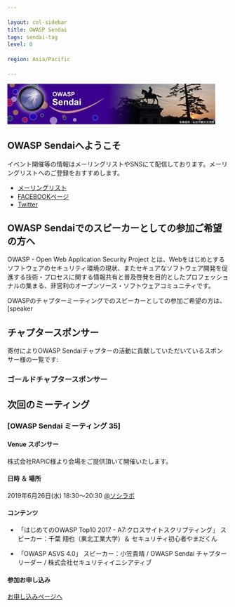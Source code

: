 ```yaml
---

layout: col-sidebar
title: OWASP Sendai
tags: sendai-tag
level: 0

region: Asia/Pacific

---
```


![OWASP Sendai Logo](logo_owasp_sendai.jpg "OWASP Sendai Logo")

## OWASP Sendaiへようこそ

イベント開催等の情報はメーリングリストやSNSにて配信しております。メーリングリストへのご登録をおすすめします。
- [メーリングリスト](https://lists.owasp.org/mailman/listinfo/owasp-sendai)
- [FACEBOOKページ](https://www.facebook.com/owaspsendai/)
- [Twitter](https://twitter.com/OWASP_Sendai)

## OWASP Sendaiでのスピーカーとしての参加ご希望の方へ

OWASP - Open Web Application Security Project
とは、Webをはじめとするソフトウェアのセキュリティ環境の現状、またセキュアなソフトウェア開発を促進する技術・プロセスに関する情報共有と普及啓発を目的としたプロフェッショナルの集まる、非営利のオープンソース・ソフトウェアコミュニティです。

OWASPのチャプターミーティングでのスピーカーとしての参加ご希望の方は、 [speaker

## チャプタースポンサー

寄付によりOWASP Sendaiチャプターの活動に貢献していただいているスポンサー様の一覧です:

### ゴールドチャプタースポンサー

## 次回のミーティング

### \[OWASP Sendai ミーティング 35\]

#### Venue スポンサー

株式会社RAPiC様より会場をご提供頂いて開催いたします。

#### 日時 ＆ 場所

2019年6月26日(水) 18:30～20:30 [@ソシラボ](http://socilabo.com/)

#### コンテンツ

- 「はじめてのOWASP Top10 2017 - A7:クロスサイトスクリプティング」 スピーカー：千葉 翔也（東北工業大学）＆
セキュリティ初心者やまだくん

- 「OWASP ASVS 4.0」 スピーカー：小笠貴晴 / OWASP Sendai チャプターリーダー /
株式会社セキュリティイニシアティブ

#### 参加お申し込み

[お申し込みページへ](https://owaspsendai.connpass.com/event/132635/)



<!-- Standard Chapter Page Template
This is an example of a Project or Chapter page.
Please change these items to indicate the actual information you wish to present. In addition to this information, the 'front-matter' above the text should be modified to reflect your actual information.  An explanation of each of the front-matter items is below:

{front matter for this file}

```
- layout: This is the layout used by project and chapter pages.  You should leave this value as col-sidebar
- title: This is the title of your project or chapter page, usually the name.  For example, OWASP Zed Attack Proxy or OWASP Baltimore
- tags: This is a space-delimited list of tags you associate with your project or chapter.  If you are using tabs, at least one of these tags should be unique in order to be used in the tabs files (an example tab is included in this repo) 
- region: This is the region you are in according to our data
```

{copy for this file (index.md)}
Replace the text above the commented area with your information in the format below:
```
## Welcome
Include some information here about your chapter

## Participation
The Open Web Application Security Project (OWASP) is a nonprofit foundation that works to improve the security of software. All of our projects ,tools, documents, forums, and chapters are free and open to anyone interested in improving application security. 

Chapters are led by local leaders in accordance with the [Chapter Leader Handbook](/www-policy/rules-of-procedure/chapter-handbook). Financial contributions should only be made online using the authorized online donation button. To be a SPEAKER at ANY OWASP Chapter in the world simply review the [speaker agreement](/www-policy/speaker-agreement) and then contact the local chapter leader with details of what OWASP Project, independent research, or related software security topic you would like to present.

Everyone is welcome and encouraged to participate in our [Projects](/projects), [Local Chapters](/chapters), [Events](/events), [Online Groups](https://groups.google.com/a/owasp.com/){:target='_blank'}, and [Community Slack Channel](https://owasp.slack.com/){:target='_blank'}. We especially encourage diversity in all our initiatives. OWASP is a fantastic place to learn about application security, to network, and even to build your reputation as an expert. We also encourage you to be [become a member](/membership) or consider a [donation](/donate) to support our ongoing work.

## Local News
- Meeting Location
- Everyone is welcome to join us at our chapter meetings.

```
{info.md}

This separate file is where you should place links to your Google Group and Meetup page. It will be automatically rendered in the column sidebar.

{leaders.md}

Another separate file that should simply include each leaders name with mailto link as a list. It will also be automatically rendered in the column sidebar.

-->
